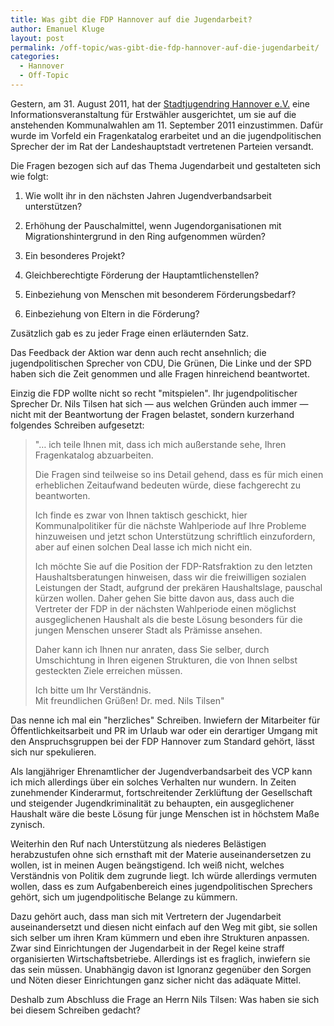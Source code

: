 ```yaml
---
title: Was gibt die FDP Hannover auf die Jugendarbeit?
author: Emanuel Kluge
layout: post
permalink: /off-topic/was-gibt-die-fdp-hannover-auf-die-jugendarbeit/
categories:
  - Hannover
  - Off-Topic
---
```


Gestern, am 31. August 2011, hat der [Stadtjugendring Hannover e.V.](http://www.sjr-hannover.de/) eine Informationsveranstaltung für Erstwähler ausgerichtet, um sie auf die anstehenden Kommunalwahlen am 11. September 2011 einzustimmen. Dafür wurde im Vorfeld ein Fragenkatalog erarbeitet und an die jugendpolitischen Sprecher der im Rat der Landeshauptstadt vertretenen Parteien versandt.

Die Fragen bezogen sich auf das Thema Jugendarbeit und gestalteten sich wie folgt:

  1. Wie wollt ihr in den nächsten Jahren Jugendverbandsarbeit unterstützen?

  2. Erhöhung der Pauschalmittel, wenn Jugendorganisationen mit Migrationshintergrund in den Ring aufgenommen würden?

  3. Ein besonderes Projekt?

  4. Gleichberechtigte Förderung der Hauptamtlichenstellen?

  5. Einbeziehung von Menschen mit besonderem Förderungsbedarf?

  6. Einbeziehung von Eltern in die Förderung?

Zusätzlich gab es zu jeder Frage einen erläuternden Satz.

Das Feedback der Aktion war denn auch recht ansehnlich; die jugendpolitischen Sprecher von CDU, Die Grünen, Die Linke und der SPD haben sich die Zeit genommen und alle Fragen hinreichend beantwortet.

Einzig die FDP wollte nicht so recht "mitspielen". Ihr jugendpolitischer Sprecher Dr. Nils Tilsen hat sich &mdash; aus welchen Gründen auch immer &mdash; nicht mit der Beantwortung der Fragen belastet, sondern kurzerhand folgendes Schreiben aufgesetzt:

> "&hellip; ich teile Ihnen mit, dass ich mich außerstande sehe, Ihren Fragenkatalog abzuarbeiten.
> 
> Die Fragen sind teilweise so ins Detail gehend, dass es für mich einen erheblichen Zeitaufwand bedeuten würde, diese fachgerecht zu beantworten.
> 
> Ich finde es zwar von Ihnen taktisch geschickt, hier Kommunalpolitiker für die nächste Wahlperiode auf Ihre Probleme hinzuweisen und jetzt schon Unterstützung schriftlich einzufordern, aber auf einen solchen Deal lasse ich mich nicht ein.
> 
> Ich möchte Sie auf die Position der FDP-Ratsfraktion zu den letzten Haushaltsberatungen hinweisen, dass wir die freiwilligen sozialen Leistungen der Stadt, aufgrund der prekären Haushaltslage, pauschal kürzen wollen. Daher gehen Sie bitte davon aus, dass auch die Vertreter der FDP in der nächsten Wahlperiode einen möglichst ausgeglichenen Haushalt als die beste Lösung besonders für die jungen Menschen unserer Stadt als Prämisse ansehen.
> 
> Daher kann ich Ihnen nur anraten, dass Sie selber, durch Umschichtung in Ihren eigenen Strukturen, die von Ihnen selbst gesteckten Ziele erreichen müssen.
> 
> Ich bitte um Ihr Verständnis.  
> Mit freundlichen Grüßen! Dr. med. Nils Tilsen"

Das nenne ich mal ein "herzliches" Schreiben. Inwiefern der Mitarbeiter für Öffentlichkeitsarbeit und PR im Urlaub war oder ein derartiger Umgang mit den Anspruchsgruppen bei der FDP Hannover zum Standard gehört, lässt sich nur spekulieren.

Als langjähriger Ehrenamtlicher der Jugendverbandsarbeit des VCP kann ich mich allerdings über ein solches Verhalten nur wundern. In Zeiten zunehmender Kinderarmut, fortschreitender Zerklüftung der Gesellschaft und steigender Jugendkriminalität zu behaupten, ein ausgeglichener Haushalt wäre die beste Lösung für junge Menschen ist in höchstem Maße zynisch.

Weiterhin den Ruf nach Unterstützung als niederes Belästigen herabzustufen ohne sich ernsthaft mit der Materie auseinandersetzen zu wollen, ist in meinen Augen beängstigend. Ich weiß nicht, welches Verständnis von Politik dem zugrunde liegt. Ich würde allerdings vermuten wollen, dass es zum Aufgabenbereich eines jugendpolitischen Sprechers gehört, sich um jugendpolitische Belange zu kümmern.

Dazu gehört auch, dass man sich mit Vertretern der Jugendarbeit auseinandersetzt und diesen nicht einfach auf den Weg mit gibt, sie sollen sich selber um ihren Kram kümmern und eben ihre Strukturen anpassen. Zwar sind Einrichtungen der Jugendarbeit in der Regel keine straff organisierten Wirtschaftsbetriebe. Allerdings ist es fraglich, inwiefern sie das sein müssen. Unabhängig davon ist Ignoranz gegenüber den Sorgen und Nöten dieser Einrichtungen ganz sicher nicht das adäquate Mittel.

Deshalb zum Abschluss die Frage an Herrn Nils Tilsen: Was haben sie sich bei diesem Schreiben gedacht?
